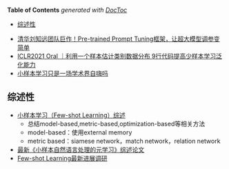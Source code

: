 <!-- START doctoc generated TOC please keep comment here to allow auto update -->
<!-- DON'T EDIT THIS SECTION, INSTEAD RE-RUN doctoc TO UPDATE -->
**Table of Contents**  *generated with [DocToc](https://github.com/thlorenz/doctoc)*

- [综述性](#综述性)

<!-- END doctoc generated TOC please keep comment here to allow auto update -->


- [清华刘知远团队巨作！Pre-trained Prompt Tuning框架，让超大模型调参变简单](https://mp.weixin.qq.com/s?__biz=MzIxODM4MjA5MA==&mid=2247504370&idx=1&sn=e60ebc2f9fc5275b37a9deeebd50c677&chksm=97e9fb97a09e72813e0948b4b4c40dbd94b8af77977adea57b548536ad412a3540281f4682e0&mpshare=1&scene=1&srcid=1122Qjs3ecC4L5eWfopbmdIf&sharer_sharetime=1637567547347&sharer_shareid=9d627645afe156ff11b0a8519d982bcd&exportkey=A%2BtWrrKsZMbybvndIh5ORIE%3D&pass_ticket=FVXzVd6yWxG%2B0cVb1fBXuMn3sRqbaPHr1VXt2A%2BQ1R%2FpI%2Fpfv01eV0arVDwW0wda&wx_header=0#rd)
- [ICLR2021 Oral ｜利用一个样本估计类别数据分布 9行代码提高少样本学习泛化能力](https://mp.weixin.qq.com/s?__biz=MzI4MDYzNzg4Mw==&mid=2247522643&idx=3&sn=60cd51528782a6126ca0113fd9c3cab9&chksm=ebb7a187dcc0289130ae0414d84764193b3aebdc6a8e049c9a9c70869de87824c547286940ea&mpshare=1&scene=24&srcid=01166T1Y6rSZMCSex6proUEv&sharer_sharetime=1610754651528&sharer_shareid=9d627645afe156ff11b0a8519d982bcd&exportkey=A4rWklIYxqPLyP3diHY%2Fyh0%3D&pass_ticket=FVXzVd6yWxG%2B0cVb1fBXuMn3sRqbaPHr1VXt2A%2BQ1R%2FpI%2Fpfv01eV0arVDwW0wda&wx_header=0#rd)
- [小样本学习只是一场学术界自嗨吗](https://mp.weixin.qq.com/s/hRoFMGtNg6OX_Ik5OpUXAQ)


## 综述性

- [小样本学习（Few-shot Learning）综述](https://zhuanlan.zhihu.com/p/61215293)
  - 总结model-based,metric-based,optimization-based等相关方法
  - model-based：使用external memory
  - metric based：siamese network，match network，relation network
- [最新《小样本自然语言处理的元学习》综述论文](https://mp.weixin.qq.com/s?__biz=MzU2OTA0NzE2NA==&mid=2247532727&idx=5&sn=cc0de7e47dc9216d7f29bb81c46fdca3&chksm=fc86a1a4cbf128b2db3c3d2c164620de29f103714595e48f2482415726a42038b6f19d35ac0b&mpshare=1&scene=24&srcid=07315jMbaBLUv500aiiGK2K2&sharer_sharetime=1596189618583&sharer_shareid=9d627645afe156ff11b0a8519d982bcd&exportkey=A9Ar%2B%2BYLhXEtDDtsMZwbR8E%3D&pass_ticket=IL%2BeHRprAt5yAlLjjC250jaLkeHDOYyDyV4vRbYX%2F0r7c3KJ%2FwPqrBhOiTesV9Z9&wx_header=0#rd)
- [Few-shot Learning最新进展调研](https://zhuanlan.zhihu.com/p/161233926)
